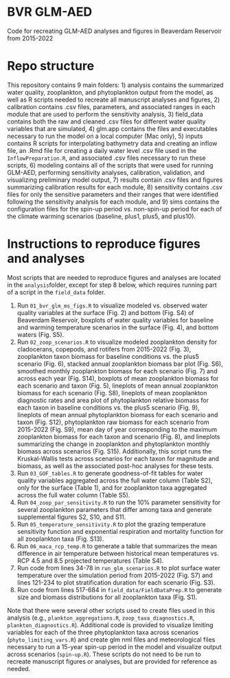 # BVR GLM-AED

Code for recreating GLM-AED analyses and figures in Beaverdam Reservoir from 2015-2022

# Repo structure

This repository contains 9 main folders: 1) analysis contains the summarized water quality, zooplankton, and phytoplankton output from the model, as well as R scripts needed to recreate all manuscript analyses and figures, 2) calibration contains .csv files, parameters, and associated ranges in each module that are used to perform the sensitivity analysis, 3) field_data contains both the raw and cleaned .csv files for different water quality variables that are simulated, 4) glm.app contains the files and executables necessary to run the model on a local computer (Mac only), 5) inputs contains R scripts for interpolating bathymetry data and creating an inflow file, an .Rmd file for creating a daily water level .csv file used in the `InflowPreparation.R`, and associated .csv files necessary to run these scripts, 6) modeling contains all of the scripts that were used for running GLM-AED, performing sensitivity analyses, calibration, validation, and visualizing preliminary model output, 7) results contain .csv files and figures summarizing calibration results for each module, 8) sensitivity contains .csv files for only the sensitive parameters and their ranges that were identified following the sensitivity analysis for each module, and 9) sims contains the configuration files for the spin-up period vs. non-spin-up period for each of the climate warming scenarios (baseline, plus1, plus5, and plus10).

# Instructions to reproduce figures and analyses

Most scripts that are needed to reproduce figures and analyses are located in the `analysis`folder, except for step 8 below, which requires running part of a script in the `field_data` folder.

1.  Run `01_bvr_glm_ms_figs.R` to visualize modeled vs. observed water quality variables at the surface (Fig. 2) and bottom (Fig. S4) of Beaverdam Reservoir, boxplots of water quality variables for baseline and warming temperature scenarios in the surface (Fig. 4), and bottom waters (Fig. S5).
2.  Run `02_zoop_scenarios.R` to visualize modeled zooplankton density for cladocerans, copepods, and rotifers from 2015-2022 (Fig. 3), zooplankton taxon biomass for baseline conditions vs. the plus5 scenario (Fig. 6), stacked annual zooplankton biomass bar plot (Fig. S6), smoothed monthly zooplankton biomass for each scenario (Fig. 7) and across each year (Fig. S14), boxplots of mean zooplankton biomass for each scenario and taxon (Fig. 5), lineplots of mean annual zooplankton biomass for each scenario (Fig. S8), lineplots of mean zooplankton diagnostic rates and area plot of phytoplankton relative biomass for each taxon in baseline conditions vs. the plus5 scenario (Fig. 9), lineplots of mean annual phytoplankton biomass for each scenario and taxon (Fig. S12), phytoplankton raw biomass for each scenario from 2015-2022 (Fig. S9), mean day of year corresponding to the maximum zooplankton biomass for each taxon and scenario (Fig. 8), and lineplots summarizing the change in zooplankton and phytoplankton monthly biomass across scenarios (Fig. S15). Additionally, this script runs the Kruskal-Wallis tests across scenarios for each taxon for magnitude and biomass, as well as the associated post-hoc analyses for these tests.
3.  Run `03_GOF_tables.R` to generate goodness-of-fit tables for water quality variables aggregated across the full water column (Table S2), only for the surface (Table 1), and for zooplankton taxa aggregated across the full water column (Table S5).
4.  Run `04_zoop_par_sensitivity.R` to run the 10% parameter sensitivity for several zooplankton parameters that differ among taxa and generate supplemental figures S2, S10, and S11.
5.  Run `05_temperature_sensitivity.R` to plot the grazing temperature sensitivity function and exponential respiration and mortality function for all zooplankton taxa (Fig. S13).
6.  Run `06_maca_rcp_temp.R` to generate a table that summarizes the mean difference in air temperature between historical mean temperatures vs. RCP 4.5 and 8.5 projected temperatures (Table S4).
7.  Run code from lines 34-78 in `run_glm_scenarios.R` to plot surface water temperature over the simulation period from 2015-2022 (Fig. S7) and lines 121-234 to plot stratification duration for each scenario (Fig. S3).
8.  Run code from lines 517-684 in `field_data/FieldDataPrep.R` to generate size and biomass distributions for all zooplankton taxa (Fig. S1).

Note that there were several other scripts used to create files used in this analysis (e.g., `plankton_aggregations.R`, `zoop_taxa_diagnostics.R`, `plankton_diagnostics.R`). Additional code is provided to visualize limiting variables for each of the three phytoplankton taxa across scenarios (`phyto_limiting_vars.R`) and create glm nml files and meteorological files necessary to run a 15-year spin-up period in the model and visualize output across scenarios (`spin-up.R`). These scripts do not need to be run to recreate manuscript figures or analyses, but are provided for reference as needed.
